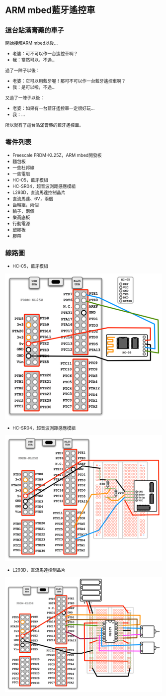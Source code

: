 # ARM mbed藍牙遙控車

## 這台貼滿膏藥的車子

開始接觸ARM mbed以後...

* 老婆：可不可以作一台遙控車啊？
* 我：當然可以，不過...

過了一陣子以後：

* 老婆：它可以用藍牙喔！那可不可以作一台藍牙遙控車啊？
* 我：是可以啦，不過...

又過了一陣子以後：

* 老婆：如果有一台藍牙遙控車一定很好玩...
* 我：...

所以就有了這台貼滿膏藥的藍牙遙控車。

## 零件列表

* Freescale FRDM-KL25Z，ARM mbed開發板
* 麵包板
* 一些杜邦線
* 一些電阻
* HC-05，藍牙模組
* HC-SR04，超音波測距感應模組
* L293D，直流馬達控制晶片
* 直流馬達、6V，兩個
* 齒輪組，兩個
* 輪子，兩個
* 樂高底板
* 行動電源
* 塑膠板
* 膠帶

## 線路圖

* HC-05，藍牙模組

![](https://github.com/macdidi5/ARMmbedTurtleCar/blob/master/images/HC05.png)

* HC-SR04，超音波測距感應模組

![](https://github.com/macdidi5/ARMmbedTurtleCar/blob/master/images/HCSR04.png)

* L293D，直流馬達控制晶片

![](https://github.com/macdidi5/ARMmbedTurtleCar/blob/master/images/L293D.png)


